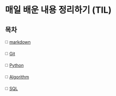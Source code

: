 # 매일 배운 내용 정리하기 (TIL)

## 목차

◻️ [markdown](./markdown/)


◻️ [Git](./Git/)


◻️ [Python](./Python/)


◻️ [Algorithm](./Algorithm/)


◻️ [SQL](./SQL/)